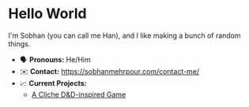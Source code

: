 # Hello World
I'm Sobhan (you can call me Han), and I like making a bunch of random things.
- 🗣️ **Pronouns:** He/Him
- ✉️ **Contact:** https://sobhanmehrpour.com/contact-me/
- 📈 **Current Projects:**
  - [A Cliche D&D-inspired Game](https://github.com/Sobhan-M/game-off-2022)
